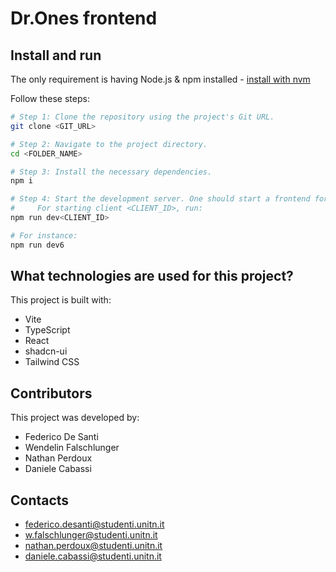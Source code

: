 # Dr.Ones frontend

## Install and run

The only requirement is having Node.js & npm installed - [install with nvm](https://github.com/nvm-sh/nvm#installing-and-updating)

Follow these steps:

```sh
# Step 1: Clone the repository using the project's Git URL.
git clone <GIT_URL>

# Step 2: Navigate to the project directory.
cd <FOLDER_NAME>

# Step 3: Install the necessary dependencies.
npm i

# Step 4: Start the development server. One should start a frontend for each client.
# 	  For starting client <CLIENT_ID>, run:
npm run dev<CLIENT_ID>

# For instance:
npm run dev6
```

## What technologies are used for this project?

This project is built with:

- Vite
- TypeScript
- React
- shadcn-ui
- Tailwind CSS

## Contributors
This project was developed by:

- Federico De Santi
- Wendelin Falschlunger
- Nathan Perdoux
- Daniele Cabassi

## Contacts

- federico.desanti@studenti.unitn.it
- w.falschlunger@studenti.unitn.it
- nathan.perdoux@studenti.unitn.it
- daniele.cabassi@studenti.unitn.it

